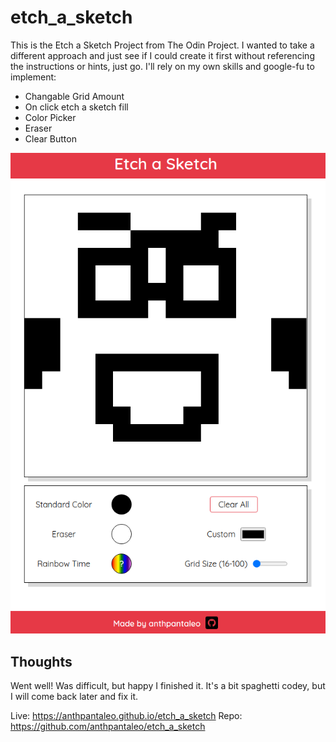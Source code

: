 # etch_a_sketch

This is the Etch a Sketch Project from The Odin Project. I wanted to take a different approach and just see if I could create it first without referencing the instructions or hints, just go. I'll rely on my own skills and google-fu to implement:

- Changable Grid Amount
- On click etch a sketch fill
- Color Picker
- Eraser
- Clear Button

![preview](/photos/Screenshot_2022-09-15_20-05-39.png)

## Thoughts

Went well! Was difficult, but happy I finished it. It's a bit spaghetti codey, but I will come back later and fix it.

Live: https://anthpantaleo.github.io/etch_a_sketch
Repo: https://github.com/anthpantaleo/etch_a_sketch
